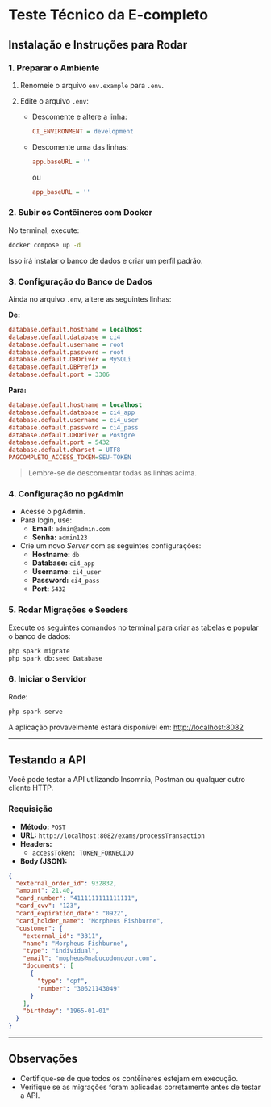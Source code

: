 # Teste Técnico da E-completo

## Instalação e Instruções para Rodar

### 1. Preparar o Ambiente

1. Renomeie o arquivo `env.example` para `.env`.

2. Edite o arquivo `.env`:
   - Descomente e altere a linha:
     ```ini
     CI_ENVIRONMENT = development
     ```
   - Descomente uma das linhas:
     ```ini
     app.baseURL = ''
     ```
     ou
     ```ini
     app_baseURL = ''
     ```

### 2. Subir os Contêineres com Docker

No terminal, execute:

```bash
docker compose up -d
```

Isso irá instalar o banco de dados e criar um perfil padrão.

### 3. Configuração do Banco de Dados

Ainda no arquivo `.env`, altere as seguintes linhas:

**De:**

```ini
database.default.hostname = localhost
database.default.database = ci4
database.default.username = root
database.default.password = root
database.default.DBDriver = MySQLi
database.default.DBPrefix =
database.default.port = 3306
```

**Para:**

```ini
database.default.hostname = localhost
database.default.database = ci4_app
database.default.username = ci4_user
database.default.password = ci4_pass
database.default.DBDriver = Postgre
database.default.port = 5432
database.default.charset = UTF8
PAGCOMPLETO_ACCESS_TOKEN=SEU-TOKEN
```

> Lembre-se de descomentar todas as linhas acima.

### 4. Configuração no pgAdmin

- Acesse o pgAdmin.
- Para login, use:
  - **Email:** `admin@admin.com`
  - **Senha:** `admin123`
- Crie um novo *Server* com as seguintes configurações:
  - **Hostname:** `db`
  - **Database:** `ci4_app`
  - **Username:** `ci4_user`
  - **Password:** `ci4_pass`
  - **Port:** `5432`

### 5. Rodar Migrações e Seeders

Execute os seguintes comandos no terminal para criar as tabelas e popular o banco de dados:

```bash
php spark migrate
php spark db:seed Database
```

### 6. Iniciar o Servidor

Rode:

```bash
php spark serve
```

A aplicação provavelmente estará disponível em: [http://localhost:8082](http://localhost:8082)

---

## Testando a API

Você pode testar a API utilizando Insomnia, Postman ou qualquer outro cliente HTTP.

### Requisição

- **Método:** `POST`
- **URL:** `http://localhost:8082/exams/processTransaction`
- **Headers:**
  - `accessToken: TOKEN_FORNECIDO`
- **Body (JSON):**

```json
{
  "external_order_id": 932832,
  "amount": 21.40,
  "card_number": "4111111111111111",
  "card_cvv": "123",
  "card_expiration_date": "0922",
  "card_holder_name": "Morpheus Fishburne",
  "customer": {
    "external_id": "3311",
    "name": "Morpheus Fishburne",
    "type": "individual",
    "email": "mopheus@nabucodonozor.com",
    "documents": [
      {
        "type": "cpf",
        "number": "30621143049"
      }
    ],
    "birthday": "1965-01-01"
  }
}
```

---

## Observações

- Certifique-se de que todos os contêineres estejam em execução.
- Verifique se as migrações foram aplicadas corretamente antes de testar a API.